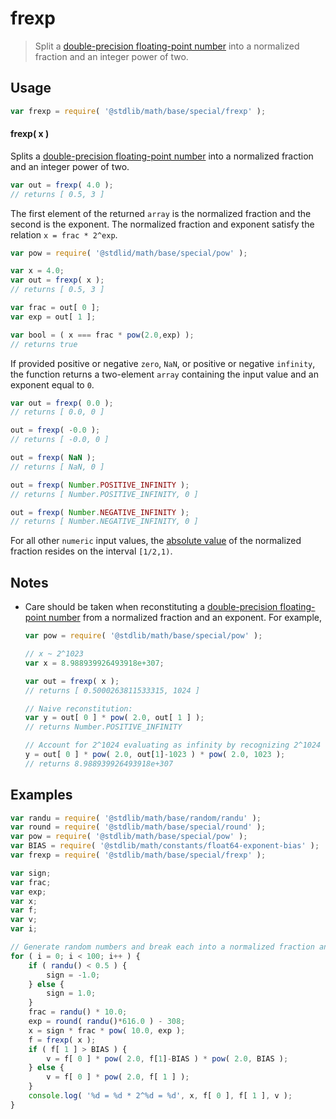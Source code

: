 # frexp

> Split a [double-precision floating-point number][ieee754] into a normalized fraction and an integer power of two.

<section class="usage">

## Usage

``` javascript
var frexp = require( '@stdlib/math/base/special/frexp' );
```

#### frexp( x )

Splits a [double-precision floating-point number][ieee754] into a normalized fraction and an integer power of two.

``` javascript
var out = frexp( 4.0 );
// returns [ 0.5, 3 ]
```

The first element of the returned `array` is the normalized fraction and the second is the exponent. The normalized fraction and exponent satisfy the relation `x = frac * 2^exp`.

``` javascript
var pow = require( '@stdlid/math/base/special/pow' );

var x = 4.0;
var out = frexp( x );
// returns [ 0.5, 3 ]

var frac = out[ 0 ];
var exp = out[ 1 ];

var bool = ( x === frac * pow(2.0,exp) );
// returns true
```

If provided positive or negative `zero`, `NaN`, or positive or negative `infinity`, the function returns a two-element `array` containing the input value and an exponent equal to `0`.

``` javascript
var out = frexp( 0.0 );
// returns [ 0.0, 0 ]

out = frexp( -0.0 );
// returns [ -0.0, 0 ]

out = frexp( NaN );
// returns [ NaN, 0 ]

out = frexp( Number.POSITIVE_INFINITY );
// returns [ Number.POSITIVE_INFINITY, 0 ]

out = frexp( Number.NEGATIVE_INFINITY );
// returns [ Number.NEGATIVE_INFINITY, 0 ]
```

For all other `numeric` input values, the [absolute value][abs] of the normalized fraction resides on the interval `[1/2,1)`.

</section>

<!-- /.usage -->


<section class="notes">

## Notes

* Care should be taken when reconstituting a [double-precision floating-point number][ieee754] from a normalized fraction and an exponent. For example,

    ``` javascript
    var pow = require( '@stdlib/math/base/special/pow' );

    // x ~ 2^1023
    var x = 8.988939926493918e+307;

    var out = frexp( x );
    // returns [ 0.5000263811533315, 1024 ]

    // Naive reconstitution:
    var y = out[ 0 ] * pow( 2.0, out[ 1 ] );
    // returns Number.POSITIVE_INFINITY

    // Account for 2^1024 evaluating as infinity by recognizing 2^1024 = 2^1 * 2^1023:
    y = out[ 0 ] * pow( 2.0, out[1]-1023 ) * pow( 2.0, 1023 );
    // returns 8.988939926493918e+307
    ```

</section>

<!-- /.notes -->


<section class="examples">

## Examples

``` javascript
var randu = require( '@stdlib/math/base/random/randu' );
var round = require( '@stdlib/math/base/special/round' );
var pow = require( '@stdlib/math/base/special/pow' );
var BIAS = require( '@stdlib/math/constants/float64-exponent-bias' );
var frexp = require( '@stdlib/math/base/special/frexp' );

var sign;
var frac;
var exp;
var x;
var f;
var v;
var i;

// Generate random numbers and break each into a normalized fraction and an integer power of two...
for ( i = 0; i < 100; i++ ) {
    if ( randu() < 0.5 ) {
        sign = -1.0;
    } else {
        sign = 1.0;
    }
    frac = randu() * 10.0;
    exp = round( randu()*616.0 ) - 308;
    x = sign * frac * pow( 10.0, exp );
    f = frexp( x );
    if ( f[ 1 ] > BIAS ) {
        v = f[ 0 ] * pow( 2.0, f[1]-BIAS ) * pow( 2.0, BIAS );
    } else {
        v = f[ 0 ] * pow( 2.0, f[ 1 ] );
    }
    console.log( '%d = %d * 2^%d = %d', x, f[ 0 ], f[ 1 ], v );
}
```

</section>

<!-- /.examples -->


<section class="links">

[ieee754]: https://en.wikipedia.org/wiki/IEEE_754-1985

<!-- FIXME: link -->

[abs]: https://github.com/math-io/abs

</section>

<!-- /.links -->

